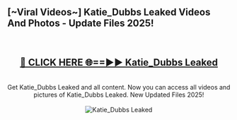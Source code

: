 <h2>[~Viral Videos~] Katie_Dubbs Leaked Videos And Photos - Update Files 2025!</h2>
<br>
<div align="center">
<h2><a href="https://top-ai-tools.click/QrbHav" rel="nofollow">🔴 CLICK HERE 🌐==►► Katie_Dubbs Leaked</a></h2>
<br>
Get Katie_Dubbs Leaked and all content. Now you can access all videos and pictures of Katie_Dubbs Leaked. New Updated Files 2025!
<br>
<br>
<a href="https://top-ai-tools.click/QrbHav" rel="nofollow" data-target="animated-image.originalLink"><img src="https://i.ibb.co.com/WyWwxjT/player-gif2.gif" alt="Katie_Dubbs Leaked" style="max-width: 100%; display: inline-block;" data-target="animated-image.originalImage"></a>
</div>
<br>